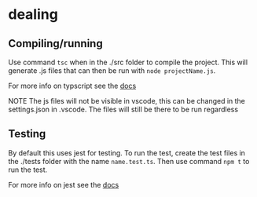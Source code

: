# dealing

## Compiling/running

Use command `tsc` when in the ./src folder to compile the project. This will generate .js files that can then be run with `node projectName.js`.

For more info on typscript see the [docs](https://www.typescriptlang.org/docs/home.html)

NOTE The js files will not be visible in vscode, this can be changed in the settings.json in .vscode. The files will still be there to be run regardless

## Testing

By default this uses jest for testing. To run the test, create the test files in the ./tests folder with the name `name.test.ts`. Then use command `npm t` to run the test.

For more info on jest see the [docs](https://jestjs.io/docs/en/getting-started)
